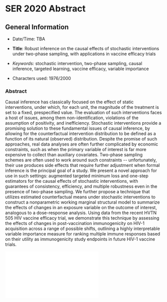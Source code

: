 # SER 2020 Abstract

## General Information

* Date/Time: TBA

* __Title__: Robust inference on the causal effects of stochastic interventions
  under two-phase sampling, with applications in vaccine efficacy trials

* _Keywords:_ stochastic intervention, two-phase sampling, causal inference,
  targeted learning, vaccine efficacy, variable importance

* Characters used: 1976/2000

### Abstract

Causal inference has classically focused on the effect of static interventions,
under which, for each unit, the magnitude of the treatment is set to a fixed,
prespecified value. The evaluation of such interventions faces a host of issues,
among them non-identification, violations of the assumption of positivity, and
inefficiency. Stochastic interventions provide a promising solution to these
fundamental issues of causal inference, by allowing for the counterfactual
intervention distribution to be defined as a function of its natural (observed)
distribution. Despite the promise of such approaches, real data analyses are
often further complicated by economic constraints, such as when the primary
variable of interest is far more expensive to collect than auxiliary covariates.
Two-phase sampling schemes are often used to work around such constraints --
unfortunately, their use produces side effects that require further adjustment
when formal inference is the principal goal of a study. We present a novel
approach for use in such settings: augmented targeted minimum loss and one-step
estimators for the causal effects of stochastic interventions, with guarantees
of consistency, efficiency, and multiple robustness even in the presence of
two-phase sampling. We further propose a technique that utilizes estimated
counterfactual means under stochastic interventions to construct a nonparametric
working marginal structural model to summarize the effects of changes in an
exposure variable on the outcome of interest, analogous to a dose-response
analysis. Using data from the recent HVTN 505 HIV vaccine efficacy trial, we
demonstrate this technique by assessing the effects of changes in
post-vaccination immunogenicity on HIV-1 acquisition across a range of
possible shifts, outlining a highly interpretable variable importance
measure for ranking multiple immune responses based on their utility as
immunogenicity study endpoints in future HIV-1 vaccine trials.

![](./abstract/cd8_msm_tmle_summary.pdf)

